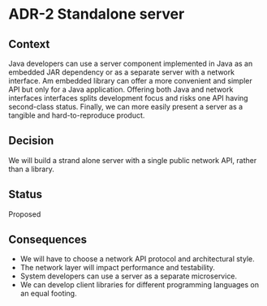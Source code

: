 # ADR-2 Standalone server

## Context

Java developers can use a server component implemented in Java as an embedded JAR dependency or as a separate server with a network interface.
Am embedded library can offer a more convenient and simpler API but only for a Java application.
Offering both Java and network interfaces interfaces splits development focus and risks one API having second-class status.
Finally, we can more easily present a server as a tangible and hard-to-reproduce product.

## Decision

We will build a strand alone server with a single public network API, rather than a library.

## Status

Proposed

## Consequences

* We will have to choose a network API protocol and architectural style.
* The network layer will impact performance and testability.
* System developers can use a server as a separate microservice.
* We can develop client libraries for different programming languages on an equal footing.
